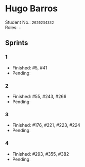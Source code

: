 # Hugo Barros   

Student No.: `2020234332`  
Roles: `-`

## Sprints

### 1

* Finished: #5, #41
* Pending:

### 2

* Finished: #55, #243, #266
* Pending:

### 3

* Finished: #176, #221, #223, #224
* Pending:

### 4

* Finished: #293, #355, #382
* Pending: 
